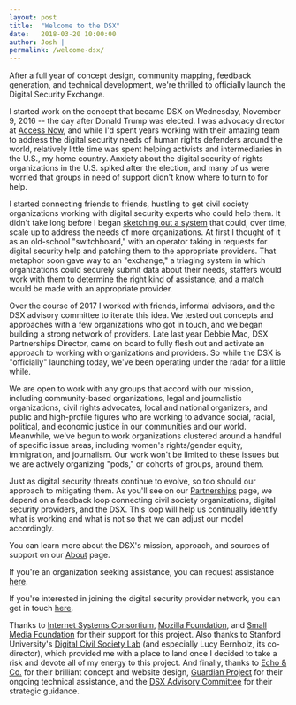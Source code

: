 ```yaml
---
layout: post
title:  "Welcome to the DSX"
date:   2018-03-20 10:00:00
author: Josh |
permalink: /welcome-dsx/
---
```


After a full year of concept design, community mapping, feedback generation, and technical development, we're thrilled to officially launch the Digital Security Exchange.

I started work on the concept that became DSX on Wednesday, November 9, 2016 -- the day after Donald Trump was elected. I was advocacy director at [Access Now](https://accessnow.org), and while I'd spent years working with their amazing team to address the digital security needs of human rights defenders around the world, relatively little time was spent helping activists and intermediaries in the U.S., my home country. Anxiety about the digital security of rights organizations in the U.S. spiked after the election, and many of us were worried that groups in need of support didn't know where to turn to for help.

I started connecting friends to friends, hustling to get civil society organizations working with digital security experts who could help them. It didn't take long before I began [sketching out a system](https://medium.com/@levjoy/building-a-digital-security-exchange-d392ad2f4982) that could, over time, scale up to address the needs of more organizations. At first I thought of it as an old-school "switchboard," with an operator taking in requests for digital security help and patching them to the appropriate providers. That metaphor soon gave way to an "exchange," a triaging system in which organizations could securely submit data about their needs, staffers would work with them to determine the right kind of assistance, and a match would be made with an appropriate provider.

Over the course of 2017 I worked with friends, informal advisors, and the DSX advisory committee to iterate this idea. We tested out concepts and approaches with a few organizations who got in touch, and we began building a strong network of providers. Late last year Debbie Mac, DSX Partnerships Director, came on board to fully flesh out and activate an approach to working with organizations and providers. So while the DSX is "officially" launching today, we've been operating under the radar for a little while.

We are open to work with any groups that accord with our mission, including community-based organizations, legal and journalistic organizations, civil rights advocates, local and national organizers, and public and high-profile figures who are working to advance social, racial, political, and economic justice in our communities and our world. Meanwhile, we've begun to work organizations clustered around a handful of specific issue areas, including women's rights/gender equity, immigration, and journalism. Our work won't be limited to these issues but we are actively organizing "pods," or cohorts of groups, around them.

Just as digital security threats continue to evolve, so too should our approach to mitigating them. As you'll see on our [Partnerships](/partnerships) page, we depend on a feedback loop connecting civil society organizations, digital security providers, and the DSX. This loop will help us continually identify what is working and what is not so that we can adjust our model accordingly.

You can learn more about the DSX's mission, approach, and sources of support on our [About](/about) page.

If you're an organization seeking assistance, you can request assistance [here](https://digitalsecurityexchange.org/request-assistance/).

If you're interested in joining the digital security provider network, you can get in touch [here](https://staging.digitalsecurityexchange.org/become-a-provider/).

Thanks to [Internet Systems Consortium](https://isc.org), [Mozilla Foundation](https://mozilla.com), and [Small Media Foundation](http://smallmedia.org.uk/) for their support for this project. Also thanks to Stanford University's [Digital Civil Society Lab](https://pacscenter.stanford.edu/research/digital-civil-society-lab/) (and especially Lucy Bernholz, its co-director), which provided me with a place to land once I decided to take a risk and devote all of my energy to this project. And finally, thanks to [Echo & Co.](https://echo.co) for their brilliant concept and website design, [Guardian Project](https://guardianproject.info) for their ongoing technical assistance, and the [DSX Advisory Committee](/about/#who) for their strategic guidance.
